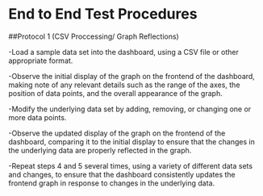 
# End to End Test Procedures


##Protocol 1 (CSV Proccessing/ Graph Reflections)

  -Load a sample data set into the dashboard, using a CSV file or other appropriate format.
  
  -Observe the initial display of the graph on the frontend of the dashboard, making note of any relevant details such as the range of the axes, the        position of data points, and the overall appearance of the graph.
  
  -Modify the underlying data set by adding, removing, or changing one or more data points.
  
  -Observe the updated display of the graph on the frontend of the dashboard, comparing it to the initial display to ensure that the changes in the underlying data are properly reflected in the graph.
  
  -Repeat steps 4 and 5 several times, using a variety of different data sets and changes, to ensure that the dashboard consistently updates the frontend graph in response to changes in the underlying data.




  
